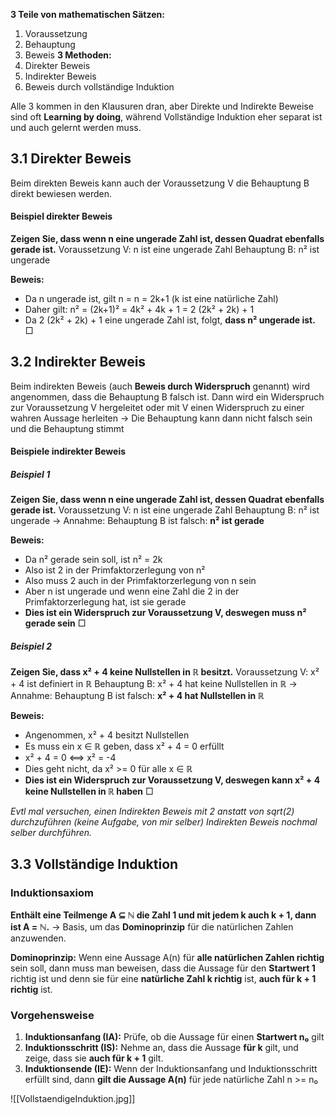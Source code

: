 **3 Teile von mathematischen Sätzen:**
1. Voraussetzung
2. Behauptung
3. Beweis
**3 Methoden:**
1. Direkter Beweis
2. Indirekter Beweis
3. Beweis durch vollständige Induktion

Alle 3 kommen in den Klausuren dran, aber Direkte und Indirekte Beweise sind oft **Learning by doing**, während Vollständige Induktion eher separat ist und auch gelernt werden muss.
## 3.1 Direkter Beweis
Beim direkten Beweis kann auch der Voraussetzung V die Behauptung B direkt bewiesen werden.
#### Beispiel direkter Beweis
**Zeigen Sie, dass wenn n eine ungerade Zahl ist, dessen Quadrat ebenfalls gerade ist.**
Voraussetzung V: n ist eine ungerade Zahl
Behauptung B: n² ist ungerade

**Beweis:**
- Da n ungerade ist, gilt n = n = 2k+1 (k ist eine natürliche Zahl)
- Daher gilt: n² = (2k+1)² = 4k² + 4k + 1 = 2 (2k² + 2k) + 1
- Da 2 (2k² + 2k) + 1 eine ungerade Zahl ist, folgt, **dass n² ungerade ist.**
□
## 3.2 Indirekter Beweis
Beim indirekten Beweis (auch **Beweis durch Widerspruch** genannt) wird angenommen, dass die Behauptung B falsch ist. Dann wird ein Widerspruch zur Voraussetzung V hergeleitet oder mit V einen Widerspruch zu einer wahren Aussage herleiten 
-> Die Behauptung kann dann nicht falsch sein und die Behauptung stimmt
#### Beispiele indirekter Beweis
##### Beispiel 1
**Zeigen Sie, dass wenn n eine ungerade Zahl ist, dessen Quadrat ebenfalls gerade ist.**
Voraussetzung V: n ist eine ungerade Zahl
Behauptung B: n² ist ungerade -> Annahme: Behauptung B ist falsch: **n² ist gerade**

**Beweis:**
- Da n² gerade sein soll, ist n² = 2k
- Also ist 2 in der Primfaktorzerlegung von n² 
- Also muss 2 auch in der Primfaktorzerlegung von n sein
- Aber n ist ungerade und wenn eine Zahl die 2 in der Primfaktorzerlegung hat, ist sie gerade
- **Dies ist ein Widerspruch zur Voraussetzung V, deswegen muss n² gerade sein**
□
##### Beispiel 2
**Zeigen Sie, dass x² + 4 keine Nullstellen in ℝ besitzt.**
Voraussetzung V: x² + 4 ist definiert in ℝ
Behauptung B: x² + 4 hat keine Nullstellen in ℝ -> Annahme: Behauptung B ist falsch: **x² + 4 hat Nullstellen in ℝ**

**Beweis:**
- Angenommen, x² + 4 besitzt Nullstellen
- Es muss ein x ∈ ℝ geben, dass x² + 4 = 0 erfüllt
- x² + 4 = 0 <==> x² = -4
- Dies geht nicht, da x² >= 0 für alle x ∈ ℝ
- **Dies ist ein Widerspruch zur Voraussetzung V, deswegen kann x² + 4 keine Nullstellen in ℝ haben**
□

*Evtl mal versuchen, einen Indirekten Beweis mit 2 anstatt von sqrt(2) durchzuführen (keine Aufgabe, von mir selber)
Indirekten Beweis nochmal selber durchführen.*
## 3.3 Vollständige Induktion
### Induktionsaxiom
**Enthält eine Teilmenge A ⊆ ℕ die Zahl 1 und mit jedem k auch k + 1, dann ist A = ℕ.**
-> Basis, um das **Dominoprinzip** für die natürlichen Zahlen anzuwenden.

**Dominoprinzip:** Wenn eine Aussage A(n) für **alle natürlichen Zahlen richtig** sein soll, dann muss man beweisen, dass die Aussage für den **Startwert 1** richtig ist und denn sie für eine **natürliche Zahl k richtig** ist, **auch für k + 1 richtig** ist.
### Vorgehensweise
1. **Induktionsanfang (IA):**
   Prüfe, ob die Aussage für einen **Startwert n₀** gilt
2. **Induktionsschritt (IS):**
   Nehme an, dass die Aussage **für k** gilt, und zeige, dass sie **auch für k + 1** gilt.
3. **Induktionsende (IE):**
   Wenn der Induktionsanfang und Induktionsschritt erfüllt sind, dann **gilt die Aussage A(n)** für jede natürliche Zahl n >= n₀

![[VollstaendigeInduktion.jpg]]